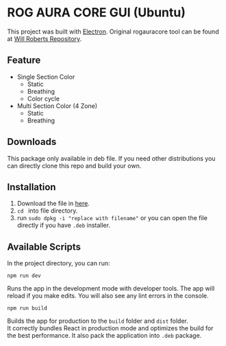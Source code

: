 # ROG AURA CORE GUI (Ubuntu)

This project was built with [Electron](https://www.electronjs.org/). Original rogauracore tool can be found at [Will Roberts Repository](https://github.com/wroberts/rogauracore).

## Feature
- Single Section Color
  - Static
  - Breathing
  - Color cycle
- Multi Section Color (4 Zone)
  - Static
  - Breathing


## Downloads
This package only available in deb file. If you need other distributions you can directly clone this repo and build your own.

## Installation
1. Download the file in [here]().
2. `cd ` into file directory.
3. run `sudo dpkg -i "replace with filename"` or you can open the file directly if you have `.deb` installer.

## Available Scripts

In the project directory, you can run:

` npm run dev `

Runs the app in the development mode with developer tools. The app will reload if you make edits. 
You will also see any lint errors in the console. 

`npm run build`

Builds the app for production to the `build` folder and `dist` folder.\
It correctly bundles React in production mode and optimizes the build for the best performance. It also pack the application into `.deb` package.

